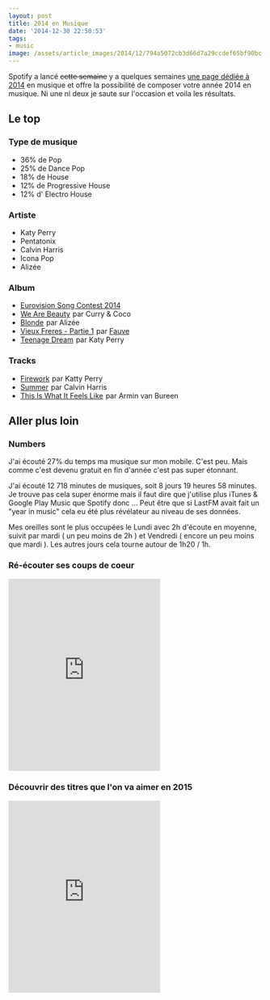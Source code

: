 ```yaml
---
layout: post
title: 2014 en Musique
date: '2014-12-30 22:50:53'
tags:
- music
image: /assets/article_images/2014/12/794a5072cb3d66d7a29ccdef65bf90bc.png
---
```

Spotify a lancé ~~cette semaine~~ y a quelques semaines [une page dédiée à 2014](https://www.spotify-yearinmusic.com) en musique et offre la possibilité de composer votre année 2014 en musique. Ni une ni deux je saute sur l'occasion et voila les résultats.

## Le top

### Type de musique
- 36% de Pop
- 25% de Dance Pop
- 18% de House
- 12% de Progressive House
- 12% d' Electro House

### Artiste
- Katy Perry
- Pentatonix
- Calvin Harris
- Icona Pop
- Alizée

### Album
- <a href="http://www.amazon.fr/gp/product/B00IU5ACXW/ref=as_li_tl?ie=UTF8&camp=1642&creative=19458&creativeASIN=B00IU5ACXW&linkCode=as2&tag=clasblo-21&linkId=ZVLXSKSIJ3F5YVAP">Eurovision Song Contest 2014</a><img src="http://ir-fr.amazon-adsystem.com/e/ir?t=clasblo-21&l=as2&o=8&a=B00IU5ACXW" width="1" height="1" border="0" alt="" style="border:none !important; margin:0px !important;" />
- <a href="http://www.amazon.fr/gp/product/B003AO3D0C/ref=as_li_tl?ie=UTF8&camp=1642&creative=19458&creativeASIN=B003AO3D0C&linkCode=as2&tag=clasblo-21&linkId=RRWDPYAIKG3F4JNN">We Are Beauty</a><img src="http://ir-fr.amazon-adsystem.com/e/ir?t=clasblo-21&l=as2&o=8&a=B003AO3D0C" width="1" height="1" border="0" alt="" style="border:none !important; margin:0px !important;" />
 par Curry & Coco
- <a href="http://www.amazon.fr/gp/product/B00KI6RSPQ/ref=as_li_tl?ie=UTF8&camp=1642&creative=19458&creativeASIN=B00KI6RSPQ&linkCode=as2&tag=clasblo-21&linkId=OIAEE4WZWTCHRZT4">Blonde</a><img src="http://ir-fr.amazon-adsystem.com/e/ir?t=clasblo-21&l=as2&o=8&a=B00KI6RSPQ" width="1" height="1" border="0" alt="" style="border:none !important; margin:0px !important;" />
 par Alizée
- <a href="http://www.amazon.fr/gp/product/B00H21WQPW/ref=as_li_tl?ie=UTF8&camp=1642&creative=19458&creativeASIN=B00H21WQPW&linkCode=as2&tag=clasblo-21&linkId=WFAFTKLHS5OHOFKS">Vieux Freres - Partie 1</a><img src="http://ir-fr.amazon-adsystem.com/e/ir?t=clasblo-21&l=as2&o=8&a=B00H21WQPW" width="1" height="1" border="0" alt="" style="border:none !important; margin:0px !important;" />
 par [Fauve](http://fauvecorp.com/)
- <a href="http://www.amazon.fr/gp/product/B003P2V5FY/ref=as_li_tl?ie=UTF8&camp=1642&creative=19458&creativeASIN=B003P2V5FY&linkCode=as2&tag=clasblo-21&linkId=D23NG3IF5ZSCROOY">Teenage Dream</a><img src="http://ir-fr.amazon-adsystem.com/e/ir?t=clasblo-21&l=as2&o=8&a=B003P2V5FY" width="1" height="1" border="0" alt="" style="border:none !important; margin:0px !important;" />
 par Katy Perry

### Tracks
- <a href="http://www.amazon.fr/gp/product/B003Y3JD3K/ref=as_li_tl?ie=UTF8&camp=1642&creative=19458&creativeASIN=B003Y3JD3K&linkCode=as2&tag=clasblo-21&linkId=OML37J7J2D447SGC">Firework</a><img src="http://ir-fr.amazon-adsystem.com/e/ir?t=clasblo-21&l=as2&o=8&a=B003Y3JD3K" width="1" height="1" border="0" alt="" style="border:none !important; margin:0px !important;" /> par Katty Perry
- <a href="http://www.amazon.fr/gp/product/B00ISYSJVM/ref=as_li_tl?ie=UTF8&camp=1642&creative=19458&creativeASIN=B00ISYSJVM&linkCode=as2&tag=clasblo-21&linkId=XBRARTE3KWKMQV45">Summer</a><img src="http://ir-fr.amazon-adsystem.com/e/ir?t=clasblo-21&l=as2&o=8&a=B00ISYSJVM" width="1" height="1" border="0" alt="" style="border:none !important; margin:0px !important;" /> par Calvin Harris
- <a href="http://www.amazon.fr/gp/product/B00CM97EMO/ref=as_li_tl?ie=UTF8&camp=1642&creative=19458&creativeASIN=B00CM97EMO&linkCode=as2&tag=clasblo-21&linkId=YMLWXMERLJ5CZD6K">This Is What It Feels Like</a><img src="http://ir-fr.amazon-adsystem.com/e/ir?t=clasblo-21&l=as2&o=8&a=B00CM97EMO" width="1" height="1" border="0" alt="" style="border:none !important; margin:0px !important;" /> par Armin van Bureen

## Aller plus loin

### Numbers
J'ai écouté 27% du temps ma musique sur mon mobile. C'est peu. Mais comme c'est devenu gratuit en fin d'année c'est pas super étonnant.

J'ai écouté 12 718 minutes de musiques, soit 8 jours 19 heures
58 minutes. Je trouve pas cela super énorme mais il faut dire que j'utilise plus iTunes & Google Play Music que Spotify donc ... Peut être que si LastFM avait fait un "year in music" cela eu été plus révélateur au niveau de ses données.

Mes oreilles sont le plus occupées le Lundi avec 2h d'écoute en moyenne, suivit par mardi ( un peu moins de 2h ) et Vendredi ( encore un peu moins que mardi ). Les autres jours cela tourne autour de 1h20 / 1h.

### Ré-écouter ses coups de coeur
<iframe src="https://embed.spotify.com/?uri=spotify:user:clawfy:playlist:5srdzgpS1HEk0DktgDFK3U" width="300" height="380" frameborder="0" allowtransparency="true"></iframe>

### Découvrir des titres que l'on va aimer en 2015
<iframe src="https://embed.spotify.com/?uri=spotify:user:clawfy:playlist:0l3GZigbpZlEUYDstZb6FB" width="300" height="380" frameborder="0" allowtransparency="true"></iframe>
